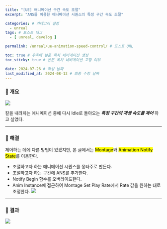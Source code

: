 ```yaml
---
title: "[UE] 애니메이션 구간 속도 조절"
excerpt: "ANS를 이용한 애니메이션 시퀀스의 특정 구간 속도 조절"

categories: # 카테고리 설정
  - unreal
tags: # 포스트 태그
  - [ unreal, develog ]

permalink: /unreal/ue-animation-speed-control/ # 포스트 URL

toc: true # 우측에 본문 목차 네비게이션 생성
toc_sticky: true # 본문 목차 네비게이션 고정 여부

date: 2024-07-26 # 작성 날짜
last_modified_at: 2024-08-13 # 최종 수정 날짜
---
```


### 🍥 개요
![](https://velog.velcdn.com/images/cottondream/post/4f27e4a3-1fd6-4189-a689-6f1a522b697c/image.gif)

칼을 내려치는 애니메이션 중에 다시 Idle로 돌아오는 _**특정 구간의 재생 속도를 제어**_ 하고 싶었다.

- - -

### 🍥 해결
제어하는 데에 다른 방법이 있겠지만, 본 글에서는 <mark>Montage</mark>와 <mark>Animation Notify State</mark>를 이용한다.

- 조절하고자 하는 애니메이션 시퀀스를 몽타주로 만든다.
- 조절하고자 하는 구간에 ANS를 추가한다.
- Notify Begin 함수를 오버라이드한다.
- Anim Instance에 접근하여 Montage Set Play Rate에서 Rate 값을 원하는 대로 조정한다.
  ![](https://velog.velcdn.com/images/cottondream/post/ad71133d-8375-4bb9-bce9-c410fa5c2a71/image.png)

- - -

### 🍥 결과

 ![](https://velog.velcdn.com/images/cottondream/post/48422339-075a-41c3-b559-64dbb585db0d/image.gif)

